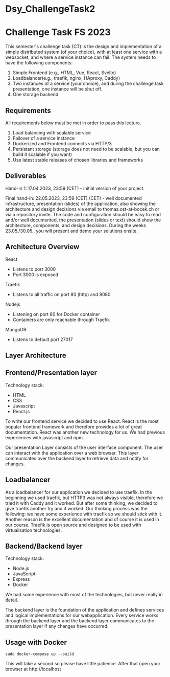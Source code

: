 # Dsy_ChallengeTask2

# Challenge Task FS 2023

This semester's challenge task (CT) is the design and implementation of a simple distributed system (of your choice), with at least one service with a websocket, and where a service instance can fail. The system needs to have the following components:

1. Simple Frontend (e.g., HTML, Vue, React, Svelte)
2. Loadbalancer(e.g., traefik, nginx, HAproxy, Caddy)
3. Two instances of a service (your choice), and during the challenge task presentation, one instance will be shut off.
4. One storage backend

## Requirements

All requirements below must be met in order to pass this lecture.
1. Load balancing with scalable service
2. Failover of a service instance
3. Dockerized and Frontend connects via HTTP/3
4. Persistant storage (storage does not need to be scalable, but you can build it scalable if you want)
5. Use latest stable releases of chosen libraries and frameworks


## Deliverables

Hand-in 1: 17.04.2023, 23:59 (CET)  - initial version of your project.

Final hand-in: 22.05.2023, 23:59 (CET) (CET) - well documented infrastructure, presentation (slides) of the application, also showing the architecture and design decisions via email to thomas.ost-at-bocek.ch or via a repository invite. The code and configuration should be easy to read and/or well documented, the presentation (slides or text) should show the architecture, components, and design decisions. During the weeks 23.05./30.05., you will present and demo your solutions onsite.

## Architecture Overview

React
- Listens to port 3000
- Port 3000 is exposed


Traefik
- Listens to all traffic on port 80 (http) and 8080

Nodejs
- Listening on port 80 for Docker container
- Containers are only reachable through Traefik

MongoDB
- Listens to default port 27017
## Layer Architecture

## Frontend/Presentation layer
Technology stack:
- HTML
- CSS
- Javascript
- React.js

To write our frontend service we decided to use React. React is the most popular frontend framework and therefore provides a lot of great documentation. React was another new technology for us. We had previous experiences with javascript and npm.

Our presentation Layer consists of the user interface component. The user can interact with the application over a web browser. This layer communicates over the backend layer to retrieve data and notify for changes.

## Loadbalancer
As a loadbalancer for our application we decided to use traefik. In the beginning we used traefik, but HTTP3 was not always visible, therefore we tried it with Caddy and it worked. But after some thinking, we decided to give traefik another try and it worked. Our thinking process was the following: we have some experience with traefik so we should stick with it. Another reason is the excellent documentation and of course it is used in our course. Traefik is open source and designed to be used with virtualisation technologies.

## Backend/Backend layer
Technology stack:
- Node.js
- JavaScript
- Express
- Docker

We had some experience with most of the technologies, but never really in detail.

The backend layer is the foundation of the application and defines services and logical implementations for our webapplication. Every service works through the backend layer and the backend layer communicates to the presentation layer if any changes have occurred.

## Usage with Docker

```
sudo docker-compose up --build
```
This will take a second so please have little patience.
After that open your browser at http://localhost
